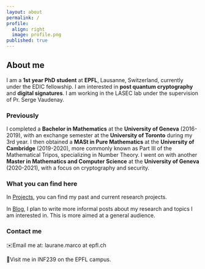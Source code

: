 ```yaml
---
layout: about
permalink: /
profile:
  align: right
  image: profile.png
published: true
---
```


## About me 
I am a **1st year PhD student** at **EPFL**, Lausanne, Switzerland, currently under the EDIC fellowship. 
I am interested in **post quantum cryptography** and **digital signatures**. 
I am working in the LASEC lab under the supervision of Pr. Serge Vaudenay. 

### Previously

I completed a **Bachelor in Mathematics** at the **University of Geneva** (2016-2019), with an exchange semester at the **University of Toronto** during my 3rd year.
I then obtained a **MASt in Pure Mathematics** at the **University of Cambridge** (2019-2020), more commonly known as Part III of the Mathematical Tripos, specializing in Number Theory. 
I went on with another **Master in Mathematics and Computer Science** at the **University of Geneva** (2020-2021), with a focus on cryptography and security.

### What you can find here 
In [Projects](https://lauranemarco.github.io/projects/), you can find my past and current research projects. 

In [Blog](https://lauranemarco.github.io/blog/), I plan to write more informal posts about my research and topics I am interested in. This is more aimed at a general audience. 

### Contact me 
✉️Email me at: laurane.marco at epfl.ch 

📍Visit me in INF239 on the EPFL campus.  
